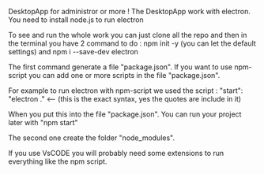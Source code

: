 DesktopApp for administror or more !
The DesktopApp work with electron.
You need to install node.js to run electron

To see and run the whole work you can just clone all the repo and then in the terminal you have 2 command to do : 
npm init -y (you can let the default settings) and npm i --save-dev electron

The first command generate a file "package.json". If you want to use npm-script you can add one or more scripts in the file "package.json". 

For example to run electron with npm-script we used the script : "start": "electron ." <-- (this is the exact syntax, yes the quotes are include in it)

When you put this into the file "package.json". You can run your project later with "npm start"

The second one create the folder "node_modules".

If you use VsCODE you will probably need some extensions to run everything like the npm script.